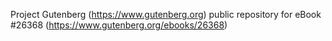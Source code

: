 Project Gutenberg (https://www.gutenberg.org) public repository for eBook #26368 (https://www.gutenberg.org/ebooks/26368)
